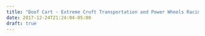 ```yaml
---
title: "Doof Cart - Extreme Cruft Transportation and Power Wheels Racing"
date: 2017-12-24T21:24:04-05:00
draft: true
---
```

